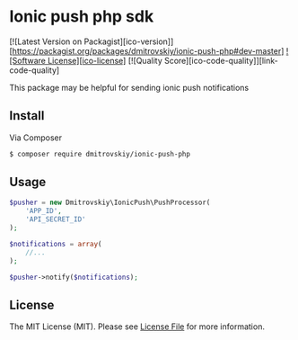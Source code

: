 # Ionic push php sdk

[![Latest Version on Packagist][ico-version]][https://packagist.org/packages/dmitrovskiy/ionic-push-php#dev-master]
[![Software License][ico-license]](LICENSE.md)
[![Quality Score][ico-code-quality]][link-code-quality]

This package may be helpful for sending ionic push notifications

## Install

Via Composer

``` bash
$ composer require dmitrovskiy/ionic-push-php
```

## Usage

``` php
$pusher = new Dmitrovskiy\IonicPush\PushProcessor(
    'APP_ID',
    'API_SECRET_ID'
);

$notifications = array(
    //...
);

$pusher->notify($notifications);
```

## License

The MIT License (MIT). Please see [License File](LICENSE.md) for more information.

